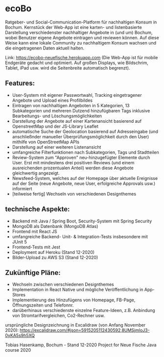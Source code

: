 # ecoBo

Ratgeber- und Social-Communication-Platform für nachhaltigen Konsum in Bochum. Kernstück der Web-App ist eine karten- und listenbasierte Darstellung verschiedenster nachhaltiger Angebote in (und um) Bochum, wobei Benutzer eigene Angebote eintragen und reviewen können. Auf diese Weise kann eine lokale Community zu nachhaltigem Konsum wachsen und die eingetragenen Daten aktuell halten.

Link: https://ecobo-neuefische.herokuapp.com
(Die Web-App ist für mobile Endgeräte gedacht und optimiert. Auf großen Displays, wie Bildschrim, Tablet, iPad usw. wird die Seitenbreite automatisch begrenzt).

## Features:
- User-System mit eigener Passwortwahl, Tracking eingetragener Angebote und Upload eines Profilbildes
- Eintragen von nachhaltigen Angeboten in 5 Kategorien, 13 Subkategorien und mehreren Dutzend hinzufügbaren Tags inklusive Bearbeitungs- und Löschungsmöglichkeiten
- Darstellung der Angebote auf einer Kartenansicht basierend auf OpenstreetMap und der JS-Library Leaflet
- automatische Suche der Geolocation basierend auf Adresseingabe (und anschließnder manueller Überprüfungsmöglichkeit durch den User) mithilfe von OpenStreetMap APIs
- Darstellung auf einer weiteren Listenansicht
- umfangreiche Filterfunktionen nach Subkategorien, Tags und Stadtteilen
- Review-System zum "Approven" neu-hinzugefügter Elemente durch User. Erst mit mindestens drei positiven Reviews (und einem ausreichenden prozentualen Anteil) werden diese Angebote gleichwertig angezeigt.
- Newsfeed-System, welches auf der Homepage über aktuelle Ereignisse auf der Seite (neue Angebote, neue User, erfolgreiche Approvals usw.) informiert
- [teilweise fertig] Wechseln von verschiedenen Designthemes

## technische Aspekte:
- Backend mit Java / Spring Boot, Security-System mit Spring Security
- MongoDB als Datenbank (MongoDB Atlas)
- Frontend mit React JS
- umfangreiche Backend- Unit- & Integration-Tests insbesondere mit JUnit 5
- Frontend-Tests mit Jest
- Deployment auf Heroku (Stand 12-2020)
- Bilder-Upload zu AWS S3 (Stand 12-2020)

## Zukünftige Pläne:
- Wechseln zwischen verschiedenen Designthemes
- Implementation in React Native und mögliche Veröffentlichung in App-Stores
- Implementierung des Hinzufügens von Homepage, FB-Page, Öffnungszeiten und Telefonnr.
- darüberhinaus verschiedenste einzelne Feature-Ideen, z.B. Anbindung von Stromtarifvergleichen, Co2-Rechner usw.

ursprüngliche Designzeichnung in Excalidraw (von Anfang November 2020): https://excalidraw.com/#json=5915205112430592,8UMSjmloJ3-0yKA5s9h5XQ

Tobias Hasenkamp, Bochum - Stand 12-2020
Project for Neue Fische Java course 2020

